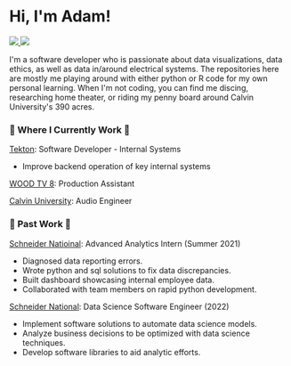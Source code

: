  # Hi, I'm Adam!

 <!-- LinkedIn Contact -->
  <a href="https://www.linkedin.com/in/adam-denhaan-404589204/" target="_blank">
    <img src="https://img.shields.io/badge/-Adam%20denhaan-blue?style=for-the-badge&logo=Linkedin&logoColor=white"/>
  </a>
<!-- Email -->
  <a href="mailto:adamdh00@gmail.com">
    <img src="https://img.shields.io/badge/EMAIL-adamdh00@gmail.com-20b2aa?style=for-the-badge"/>
  </a>
  
</br>
<p>
I'm a software developer who is passionate about data visualizations, data ethics, as well as data in/around electrical systems. The repositories here are mostly me playing around with either python or R code for my own personal learning. When I'm not coding, you can find me discing, researching home theater, or riding my penny board around Calvin University's 390 acres.</p>

### 💼 Where I Currently Work 💼

[Tekton](Tekton.com): Software Developer - Internal Systems

- Improve backend operation of key internal systems

[WOOD TV 8](https://www.woodtv.com/): Production Assistant

[Calvin University](https://calvin.edu): Audio Engineer

### 💼 Past Work 💼

[Schneider Natioinal](https://schneider.com/): Advanced Analytics Intern (Summer 2021)
 - Diagnosed data reporting errors.
 - Wrote python and sql solutions to fix data discrepancies.
 - Built dashboard showcasing internal employee data.
 - Collaborated with team members on rapid python development.

 [Schneider National](https://schneider.com/): Data Science Software Engineer (2022)

- Implement software solutions to automate data science models.
- Analyze business decisions to be optimized with data science techniques.
- Develop software libraries to aid analytic efforts.

